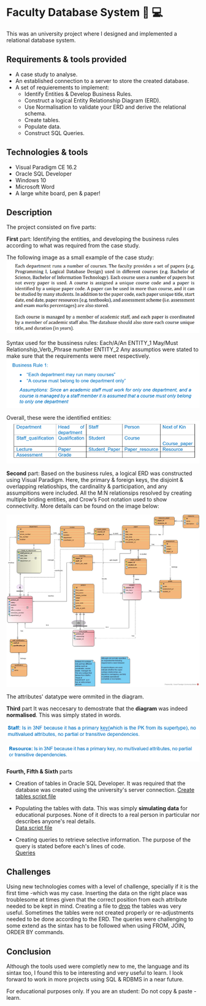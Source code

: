 # Faculty Database System :office: :computer:

This was an university project where I designed and implemented a relational database system. 

## Requirements & tools provided 

 * A case study to analyse.
 * An established connection to a server to store the created database.
 * A set of requierements to implement:
    - Identify Entities & Develop Business Rules.
    - Construct a logical Entity Relationship Diagram (ERD).  
    - Use Normalisation to validate your ERD and derive the relational schema.
    - Create tables.
    - Populate data. 
    - Construct SQL Queries. 
    
 

## Technologies & tools 
  * Visual Paradigm CE 16.2
  * Oracle SQL  Developer 
  * Windows 10
  * Microsoft Word 
  * A large white board, pen & paper! 

## Description
The project consisted on five parts:

   **First** part:
        Identifying the entities, and developing the business rules according to what was required from the case study. 
        
   The following image as a small example of the case study: 
   ![](images/case%20study%20example%20.png) 

   Syntax used for the bussiness rules:  Each/A/An ENTITY_1 May/Must Relationship_Verb_Phrase number ENTITY_2 
   Any assumptios were stated to make sure that the requirements were meet respectively. 
   ![](/images/business%20rule%20example.png)
   
   Overall, these were the identified entities:
   ![](/images/entities%20example.png)
   
   **Second** part:
    Based on the business rules, a logical ERD was constructed using Visual Paradigm. Here, the primary & foreign keys, 
    the disjoint & overlapping relatioships, the cardinality & participation, and any assumpitions were included. All the M:N relationsips 
    resolved by creating multiple briding entities, and Crow’s Foot notation used to show connectivity. More details can be found on the image below:
    
   ![](/images/ER4.jpg)
 
 
 
   The attributes' datatype were ommited in the diagram. 
 
  **Third** part
  It was neccesary to demostrate that the **diagram** was indeed **normalised**. This was simply stated in words. 
  
  ![](/images/normalisation%20explained%201.png)
  
  ![](/images/normalisation%20explained%202.png)
  

  **Fourth, Fifth & Sixth** parts
  
  * Creation of tables in Oracle SQL Developer. It was required that the database was created using the university's server connection. 
      [Create tables script file](https://github.com/IngPatricia/Faculty-Database-System/blob/main/code/CreateTablesTask4.sql) 
  
  * Populating the tables with data. This was simply **simulating data** for educational purposes. None of it directs to a real person in particular
    nor describes anyone's real details.     
     [Data script file](https://github.com/IngPatricia/Faculty-Database-System/blob/main/code/Insert.sql)
  
  * Creating queries to retrieve selective information. The purpose of the query is stated before each's lines of code.      
     [Queries](https://github.com/IngPatricia/Faculty-Database-System/blob/main/code/queries.sql) 
  

## Challenges 

   Using new technologies comes with a level of challenge, specially if it is the first time -which was my case. 
   Inserting the data on the right place was troublesome at times given that the correct position from each attribute needed to be kept in mind.
   Creating a file to [drop](https://github.com/IngPatricia/Faculty-Database-System/blob/main/code/dropTables.sql) the tables was very useful. Sometimes the tables 
   were not created properly or re-adjustments needed to be done according to the ERD. The queries were challenging to some extend as the 
   sintax has to be followed when using FROM, JOIN, ORDER BY commands. 
  
## Conclusion 
Although the tools used were completly new to me, the language and its sintax too, I found this to be interesting and very useful to learn. 
I look forward to work in more projects using SQL & RDBMS in a near future. 



For educational purposes only. If you are an student: Do not copy & paste - learn.  
